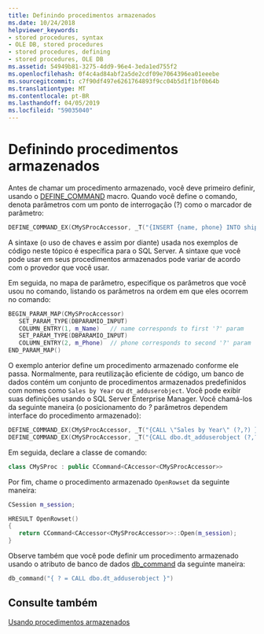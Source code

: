 ```yaml
---
title: Definindo procedimentos armazenados
ms.date: 10/24/2018
helpviewer_keywords:
- stored procedures, syntax
- OLE DB, stored procedures
- stored procedures, defining
- stored procedures, OLE DB
ms.assetid: 54949b81-3275-4dd9-96e4-3eda1ed755f2
ms.openlocfilehash: 0f4c4ad84abf2a5de2cdf09e7064396ea01eeebe
ms.sourcegitcommit: c7f90df497e6261764893f9cc04b5d1f1bf0b64b
ms.translationtype: MT
ms.contentlocale: pt-BR
ms.lasthandoff: 04/05/2019
ms.locfileid: "59035040"
---
```

# <a name="defining-stored-procedures"></a>Definindo procedimentos armazenados

Antes de chamar um procedimento armazenado, você deve primeiro definir, usando o [DEFINE_COMMAND](../../data/oledb/define-command.md) macro. Quando você define o comando, denota parâmetros com um ponto de interrogação (?) como o marcador de parâmetro:

```cpp
DEFINE_COMMAND_EX(CMySProcAccessor, _T("{INSERT {name, phone} INTO shippers (?,?)}"))
```

A sintaxe (o uso de chaves e assim por diante) usada nos exemplos de código neste tópico é específica para o SQL Server. A sintaxe que você pode usar em seus procedimentos armazenados pode variar de acordo com o provedor que você usar.

Em seguida, no mapa de parâmetro, especifique os parâmetros que você usou no comando, listando os parâmetros na ordem em que eles ocorrem no comando:

```cpp
BEGIN_PARAM_MAP(CMySProcAccessor)
   SET_PARAM_TYPE(DBPARAMIO_INPUT)
   COLUMN_ENTRY(1, m_Name)   // name corresponds to first '?' param
   SET_PARAM_TYPE(DBPARAMIO_INPUT)
   COLUMN_ENTRY(2, m_Phone)  // phone corresponds to second '?' param
END_PARAM_MAP()
```

O exemplo anterior define um procedimento armazenado conforme ele passa. Normalmente, para reutilização eficiente de código, um banco de dados contém um conjunto de procedimentos armazenados predefinidos com nomes como `Sales by Year` ou `dt_adduserobject`. Você pode exibir suas definições usando o SQL Server Enterprise Manager. Você chamá-los da seguinte maneira (o posicionamento do *?* parâmetros dependem interface do procedimento armazenado):

```cpp
DEFINE_COMMAND_EX(CMySProcAccessor, _T("{CALL \"Sales by Year\" (?,?) }"))
DEFINE_COMMAND_EX(CMySProcAccessor, _T("{CALL dbo.dt_adduserobject (?,?) }"))
```

Em seguida, declare a classe de comando:

```cpp
class CMySProc : public CCommand<CAccessor<CMySProcAccessor>>
```

Por fim, chame o procedimento armazenado `OpenRowset` da seguinte maneira:

```cpp
CSession m_session;

HRESULT OpenRowset()
{
   return CCommand<CAccessor<CMySProcAccessor>>::Open(m_session);
}
```

Observe também que você pode definir um procedimento armazenado usando o atributo de banco de dados [db_command](../../windows/db-command.md) da seguinte maneira:

```cpp
db_command("{ ? = CALL dbo.dt_adduserobject }")
```

## <a name="see-also"></a>Consulte também

[Usando procedimentos armazenados](../../data/oledb/using-stored-procedures.md)